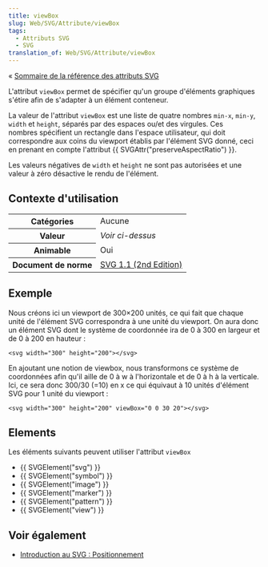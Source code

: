 ```yaml
---
title: viewBox
slug: Web/SVG/Attribute/viewBox
tags:
  - Attributs SVG
  - SVG
translation_of: Web/SVG/Attribute/viewBox
---
```

<p>« <a href="/fr/SVG/Attribute">Sommaire de la référence des attributs SVG</a></p>

<p>L'attribut <code>viewBox</code> permet de spécifier qu'un groupe d'éléments graphiques s'étire afin de s'adapter à un élément conteneur.</p>

<p>La valeur de l'attribut <code>viewBox</code> est une liste de quatre nombres <code>min-x</code>, <code>min-y</code>, <code>width</code> et <code>height</code>, séparés par des espaces ou/et des virgules. Ces nombres spécifient un rectangle dans l'espace utilisateur, qui doit correspondre aux coins du viewport établis par l'élément SVG donné, ceci en prenant en compte l'attribut {{ SVGAttr("preserveAspectRatio") }}.</p>

<p>Les valeurs négatives de <code>width</code> et <code>height</code> ne sont pas autorisées et une valeur à zéro désactive le rendu de l'élément.</p>

<h2 id="Contexte_d'utilisation">Contexte d'utilisation</h2>

<table class="standard-table">
 <tbody>
  <tr>
   <th scope="row">Catégories</th>
   <td>Aucune</td>
  </tr>
  <tr>
   <th scope="row">Valeur</th>
   <td><em>Voir ci-dessus</em></td>
  </tr>
  <tr>
   <th scope="row">Animable</th>
   <td>Oui</td>
  </tr>
  <tr>
   <th scope="row">Document de norme</th>
   <td><a href="http://www.w3.org/TR/SVG11/coords.html#ViewBoxAttribute">SVG 1.1 (2nd Edition)</a></td>
  </tr>
 </tbody>
</table>

<h2 id="Exemple">Exemple</h2>

<p>Nous créons ici un viewport de 300×200 unités, ce qui fait que chaque unité de l'élément SVG correspondra à une unité du viewport. On aura donc un élément SVG dont le système de coordonnée ira de 0 à 300 en largeur et de 0 à 200 en hauteur :</p>

<p><code>&lt;svg width="300" height="200"&gt;&lt;/svg&gt;</code></p>

<p>En ajoutant une notion de viewbox, nous transformons ce système de coordonnées afin qu'il aille de 0 à w à l'horizontale et de 0 à h à la verticale. Ici, ce sera donc 300/30 (=10) en x ce qui équivaut à 10 unités d'élément SVG pour 1 unité du viewport :</p>

<p><code>&lt;svg width="300" height="200" viewBox="0 0 30 20"&gt;&lt;/svg&gt;</code></p>

<h2 id="Elements">Elements</h2>

<p>Les éléments suivants peuvent utiliser l'attribut <code>viewBox</code></p>

<ul>
 <li>{{ SVGElement("svg") }}</li>
 <li>{{ SVGElement("symbol") }}</li>
 <li>{{ SVGElement("image") }}</li>
 <li>{{ SVGElement("marker") }}</li>
 <li>{{ SVGElement("pattern") }}</li>
 <li>{{ SVGElement("view") }}</li>
</ul>

<h2 id="Voir_également">Voir également</h2>

<ul>
 <li><a href="/fr/SVG/Tutoriel/Positionnement">Introduction au SVG : Positionnement</a></li>
</ul>
